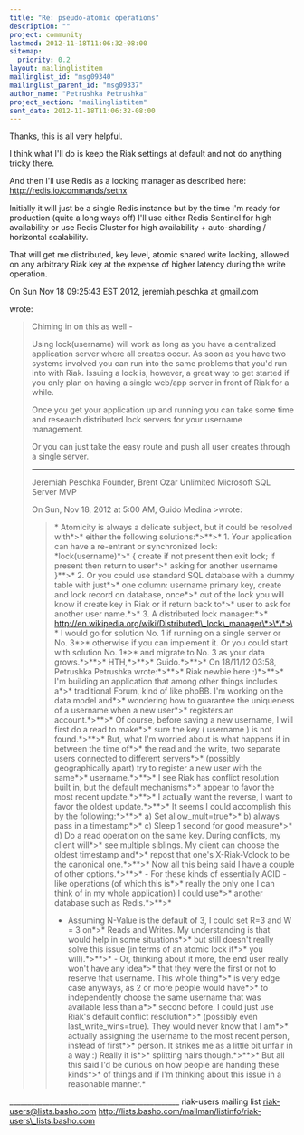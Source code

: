 ```yaml
---
title: "Re: pseudo-atomic operations"
description: ""
project: community
lastmod: 2012-11-18T11:06:32-08:00
sitemap:
  priority: 0.2
layout: mailinglistitem
mailinglist_id: "msg09340"
mailinglist_parent_id: "msg09337"
author_name: "Petrushka Petrushka"
project_section: "mailinglistitem"
sent_date: 2012-11-18T11:06:32-08:00
---
```



Thanks, this is all very helpful.

I think what I'll do is keep the Riak settings at default and not do
anything tricky there.

And then I'll use Redis as a locking manager as described here:
 http://redis.io/commands/setnx

Initially it will just be a single Redis instance but by the time I'm ready
for production (quite a long ways off) I'll use either Redis Sentinel for
high availability or use Redis Cluster for high availability +
auto-sharding / horizontal scalability.

That will get me distributed, key level, atomic shared write locking,
allowed on any arbitrary Riak key at the expense of higher latency during
the write operation.





On Sun Nov 18 09:25:43 EST 2012, jeremiah.peschka at gmail.com

wrote:

>
>
> Chiming in on this as well -
>
> Using lock(username) will work as long as you have a centralized
> application server where all creates occur. As soon as you have two systems
> involved you can run into the same problems that you'd run into with Riak.
> Issuing a lock is, however, a great way to get started if you only plan on
> having a single web/app server in front of Riak for a while.
>
> Once you get your application up and running you can take some time and
> research distributed lock servers for your username management.
>
> Or you can just take the easy route and push all user creates through a
> single server.
>
> ---
> Jeremiah Peschka
> Founder, Brent Ozar Unlimited
> Microsoft SQL Server MVP
>
>
>
> On Sun, Nov 18, 2012 at 5:00 AM, Guido Medina  >wrote:
>
> >\* Atomicity is always a delicate subject, but it could be resolved with\*>\* 
> >either the following solutions:\*>\*\*>\* 1. Your application can have a 
> >re-entrant or synchronized lock: \*lock(username)\*>\* { create if not 
> >present then exit lock; if present then return to user\*>\* asking for 
> >another username }\*\*>\* 2. Or you could use standard SQL database with a 
> >dummy table with just\*>\* one column: username primary key, create and 
> >lock record on database, once\*>\* out of the lock you will know if create 
> >key in Riak or if return back to\*>\* user to ask for another user name.\*>\* 
> > 3. A distributed lock manager:\*>\* 
> >http://en.wikipedia.org/wiki/Distributed\_lock\_manager\*>\*\*>\* I would go for 
> >solution No. 1 if running on a single server or No. 3\*>\* otherwise if you 
> >can implement it. Or you could start with solution No. 1\*>\* and migrate to 
> >No. 3 as your data grows.\*>\*\*>\* HTH,\*>\*\*>\* Guido.\*>\*\*>\* On 18/11/12 03:58, 
> >Petrushka Petrushka wrote:\*>\*\*>\* Riak newbie here :)\*>\*\*>\* I'm building an 
> >application that among other things includes a\*>\* traditional Forum, kind of 
> >like phpBB. I'm working on the data model and\*>\* wondering how to guarantee 
> >the uniqueness of a username when a new user\*>\* registers an account.\*>\*\*>\* 
> >Of course, before saving a new username, I will first do a read to make\*>\* 
> >sure the key ( username ) is not found.\*>\*\*>\* But, what I'm worried about 
> >is what happens if in between the time of\*>\* the read and the write, two 
> >separate users connected to different servers\*>\* (possibly geographically 
> >apart) try to register a new user with the same\*>\* username.\*>\*\*>\* I see 
> >Riak has conflict resolution built in, but the default mechanisms\*>\* appear 
> >to favor the most recent update.\*>\*\*>\* I actually want the reverse, I want 
> >to favor the oldest update.\*>\*\*>\* It seems I could accomplish this by the 
> >following:\*>\*\*>\* a) Set allow\_mult=true\*>\* b) always pass in a 
> >timestamp\*>\* c) Sleep 1 second for good measure\*>\* d) Do a read operation 
> >on the same key. During conflicts, my client will\*>\* see multiple siblings. 
> > My client can choose the oldest timestamp and\*>\* repost that one's 
> >X-Riak-Vclock to be the canonical one.\*>\*\*>\* Now all this being said I have 
> >a couple of other options.\*>\*\*>\* - For these kinds of essentially ACID 
> >-like operations (of which this is\*>\* really the only one I can think of in 
> >my whole application) I could use\*>\* another database such as Redis.\*>\*\*>\* 
> >- Assuming N-Value is the default of 3, I could set R=3 and W = 3 on\*>\* 
> >Reads and Writes. My understanding is that would help in some situations\*>\* 
> >but still doesn't really solve this issue (in terms of an atomic lock if\*>\* 
> >you will).\*>\*\*>\* - Or, thinking about it more, the end user really won't 
> >have any idea\*>\* that they were the first or not to reserve that username. 
> >This whole thing\*>\* is very edge case anyways, as 2 or more people would 
> >have\*>\* to independently choose the same username that was available less 
> >than a\*>\* second before. I could just use Riak's default conflict 
> >resolution\*>\* (possibly even last\_write\_wins=true). They would never know 
> >that I am\*>\* actually assigning the username to the most recent person, 
> >instead of first\*>\* person. It strikes me as a little bit unfair in a way 
> >:) Really it is\*>\* splitting hairs though.\*>\*\*>\* But all this said I'd be 
> >curious on how people are handing these kinds\*>\* of things and if I'm 
> >thinking about this issue in a reasonable manner.\*
>
>
\_\_\_\_\_\_\_\_\_\_\_\_\_\_\_\_\_\_\_\_\_\_\_\_\_\_\_\_\_\_\_\_\_\_\_\_\_\_\_\_\_\_\_\_\_\_\_
riak-users mailing list
riak-users@lists.basho.com
http://lists.basho.com/mailman/listinfo/riak-users\_lists.basho.com

